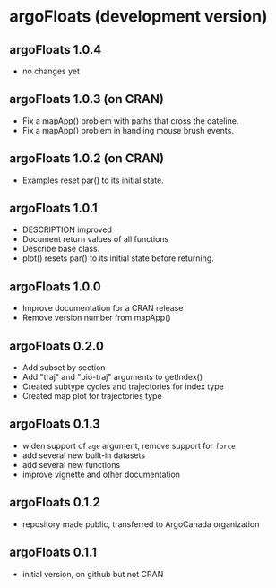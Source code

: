 # argoFloats (development version)

## argoFloats 1.0.4

- no changes yet

## argoFloats 1.0.3 (on CRAN)

* Fix a mapApp() problem with paths that cross the dateline.
* Fix a mapApp() problem in handling mouse brush events.

## argoFloats 1.0.2 (on CRAN)

* Examples reset par() to its initial state.

## argoFloats 1.0.1

* DESCRIPTION improved
* Document return values of all functions
* Describe base class.
* plot() resets par() to its initial state before returning.

## argoFloats 1.0.0

* Improve documentation for a CRAN release
* Remove version number from mapApp()

## argoFloats 0.2.0

* Add subset by section
* Add "traj" and "bio-traj" arguments to getIndex()
* Created subtype cycles and trajectories for index type
* Created map plot for trajectories type

## argoFloats 0.1.3

* widen support of `age` argument, remove support for `force`
* add several new built-in datasets
* add several new functions
* improve vignette and other documentation

## argoFloats 0.1.2

* repository made public, transferred to ArgoCanada organization

## argoFloats 0.1.1

* initial version, on github but not CRAN

